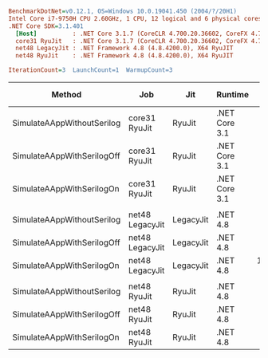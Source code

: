 ``` ini

BenchmarkDotNet=v0.12.1, OS=Windows 10.0.19041.450 (2004/?/20H1)
Intel Core i7-9750H CPU 2.60GHz, 1 CPU, 12 logical and 6 physical cores
.NET Core SDK=3.1.401
  [Host]          : .NET Core 3.1.7 (CoreCLR 4.700.20.36602, CoreFX 4.700.20.37001), X64 RyuJIT
  core31 RyuJit   : .NET Core 3.1.7 (CoreCLR 4.700.20.36602, CoreFX 4.700.20.37001), X64 RyuJIT
  net48 LegacyJit : .NET Framework 4.8 (4.8.4200.0), X64 RyuJIT
  net48 RyuJit    : .NET Framework 4.8 (4.8.4200.0), X64 RyuJIT

IterationCount=3  LaunchCount=1  WarmupCount=3  

```
|                     Method |             Job |       Jit |       Runtime |         Mean |        Error |       StdDev |  Ratio | RatioSD |     Gen 0 |    Gen 1 | Gen 2 |   Allocated |
|--------------------------- |---------------- |---------- |-------------- |-------------:|-------------:|-------------:|-------:|--------:|----------:|---------:|------:|------------:|
| SimulateAAppWithoutSerilog |   core31 RyuJit |    RyuJit | .NET Core 3.1 |     268.1 μs |     799.2 μs |     43.81 μs |   1.00 |    0.00 |    6.3477 |   0.7324 |     - |    39.16 KB |
| SimulateAAppWithSerilogOff |   core31 RyuJit |    RyuJit | .NET Core 3.1 |   2,322.1 μs |     628.1 μs |     34.43 μs |   8.80 |    1.31 |  437.5000 |  54.6875 |     - |  2702.13 KB |
|  SimulateAAppWithSerilogOn |   core31 RyuJit |    RyuJit | .NET Core 3.1 |  96,252.1 μs | 374,141.4 μs | 20,507.95 μs | 357.37 |   20.56 | 9714.2857 | 142.8571 |     - | 59720.68 KB |
|                            |                 |           |               |              |              |              |        |         |           |          |       |             |
| SimulateAAppWithoutSerilog | net48 LegacyJit | LegacyJit |      .NET 4.8 |     339.6 μs |     514.4 μs |     28.19 μs |   1.00 |    0.00 |   20.7520 |   3.4180 |     - |   128.52 KB |
| SimulateAAppWithSerilogOff | net48 LegacyJit | LegacyJit |      .NET 4.8 |   2,676.6 μs |   3,108.7 μs |    170.40 μs |   7.92 |    0.89 |  324.2188 |  54.6875 |     - |  2015.73 KB |
|  SimulateAAppWithSerilogOn | net48 LegacyJit | LegacyJit |      .NET 4.8 | 102,653.4 μs |  71,593.9 μs |  3,924.30 μs | 303.90 |   31.57 | 9666.6667 | 166.6667 |     - | 59674.55 KB |
|                            |                 |           |               |              |              |              |        |         |           |          |       |             |
| SimulateAAppWithoutSerilog |    net48 RyuJit |    RyuJit |      .NET 4.8 |     295.7 μs |     606.9 μs |     33.27 μs |   1.00 |    0.00 |   20.5078 |   2.9297 |     - |   128.52 KB |
| SimulateAAppWithSerilogOff |    net48 RyuJit |    RyuJit |      .NET 4.8 |   2,193.6 μs |     782.0 μs |     42.87 μs |   7.48 |    0.86 |  324.2188 |  54.6875 |     - |  2015.73 KB |
|  SimulateAAppWithSerilogOn |    net48 RyuJit |    RyuJit |      .NET 4.8 |  83,636.1 μs |  26,597.7 μs |  1,457.91 μs | 285.15 |   31.62 | 9666.6667 | 166.6667 |     - | 59674.55 KB |
